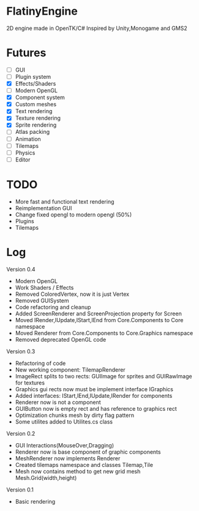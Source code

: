 # FlatinyEngine
2D engine made in OpenTK/C# Inspired by Unity,Monogame and GMS2

# Futures
- [ ] GUI
- [ ] Plugin system
- [x] Effects/Shaders
- [ ] Modern OpenGL
- [x] Component system
- [x] Custom meshes
- [x] Text rendering
- [x] Texture rendering
- [x] Sprite rendering
- [ ] Atlas packing
- [ ] Animation 
- [ ] Tilemaps
- [ ] Physics
- [ ] Editor

# TODO
- More fast and functional text rendering
- Reimplementation GUI
- Change fixed opengl to modern opengl (50%)
- Plugins
- Tilemaps


# Log

Version 0.4
- Modern OpenGL
- Work Shaders / Effects
- Removed ColoredVertex, now it is just Vertex 
- Removed GUISystem
- Code refactoring and cleanup
- Added ScreenRenderer and ScreenProjection property for Screen
- Moved IRender,IUpdate,IStart,IEnd from Core.Components to Core namespace
- Moved Renderer from Core.Components to Core.Graphics namespace
- Removed deprecated OpenGL code

Version 0.3
- Refactoring of code
- New working component: TilemapRenderer
- ImageRect splits to two rects: GUIImage for sprites and GUIRawImage for textures
- Graphics gui rects now must be implement interface IGraphics
- Added interfaces: IStart,IEnd,IUpdate,IRender for components
- Renderer now is not a component
- GUIButton now is empty rect and has reference to graphics rect
- Optimization chunks mesh by dirty flag pattern
- Some utilites added to Utilites.cs class

Version 0.2
- GUI Interactions(MouseOver,Dragging)
- Renderer now is base component of graphic components
- MeshRenderer now implements Renderer
- Created tilemaps namespace and classes Tilemap,Tile
- Mesh now contains method to get new grid mesh Mesh.Grid(width,height)

Version 0.1
- Basic rendering


